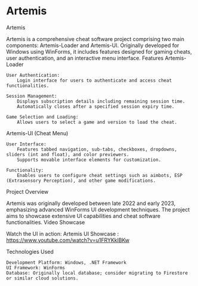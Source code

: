 # Artemis
Artemis

Artemis is a comprehensive cheat software project comprising two main components: Artemis-Loader and Artemis-UI. Originally developed for Windows using WinForms, it includes features designed for gaming cheats, user authentication, and an interactive menu interface.
Features
Artemis-Loader

    User Authentication:
        Login interface for users to authenticate and access cheat functionalities.

    Session Management:
        Displays subscription details including remaining session time.
        Automatically closes after a specified session expiry time.

    Game Selection and Loading:
        Allows users to select a game and version to load the cheat.

Artemis-UI (Cheat Menu)

    User Interface:
        Features tabbed navigation, sub-tabs, checkboxes, dropdowns, sliders (int and float), and color previewers.
        Supports movable interface elements for customization.

    Functionality:
        Enables users to configure cheat settings such as aimbots, ESP (Extrasensory Perception), and other game modifications.

Project Overview

Artemis was originally developed between late 2022 and early 2023, emphasizing advanced WinForms UI development techniques. The project aims to showcase extensive UI capabilities and cheat software functionalities.
Video Showcase

Watch the UI in action: Artemis UI Showcase : https://www.youtube.com/watch?v=u1FRYKklBKw

Technologies Used

    Development Platform: Windows, .NET Framework
    UI Framework: WinForms
    Database: Originally local database; consider migrating to Firestore or similar cloud solutions.

    

